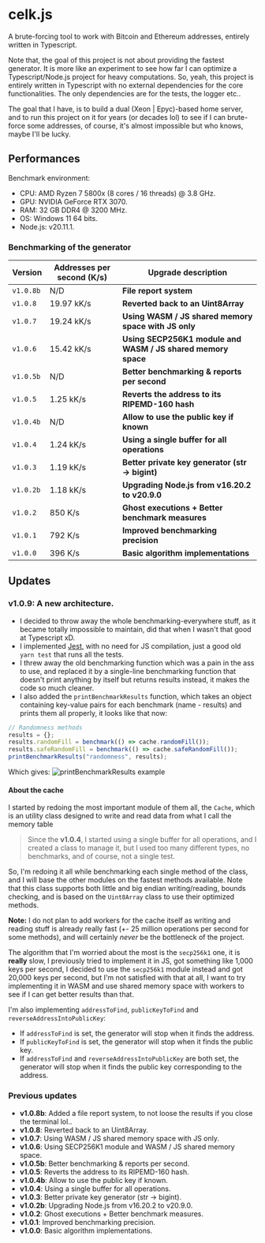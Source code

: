 # celk.js
A brute-forcing tool to work with Bitcoin and Ethereum addresses, entirely written in Typescript.

Note that, the goal of this project is not about providing the fastest generator. It is more like
an experiment to see how far I can optimize a Typescript/Node.js project for heavy computations.
So, yeah, this project is entirely written in Typescript with no external dependencies for
the core functionalities. The only dependencies are for the tests, the logger etc..

The goal that I have, is to build a dual (Xeon | Epyc)-based home server, and to run this project on it for years
(or decades lol) to see if I can brute-force some addresses, of course, it's almost impossible
but who knows, maybe I'll be lucky.

Performances
------------
Benchmark environment:
- CPU: AMD Ryzen 7 5800x (8 cores / 16 threads) @ 3.8 GHz.
- GPU: NVIDIA GeForce RTX 3070.
- RAM: 32 GB DDR4 @ 3200 MHz.
- OS: Windows 11 64 bits.
- Node.js: v20.11.1.

### Benchmarking of the generator
| Version     | Addresses per second (K/s) | Upgrade description                                          |
|-------------|----------------------------|--------------------------------------------------------------|
| `v1.0.8b`   | N/D                        | **File report system**                                       |
| `v1.0.8`    | 19.97 kK/s                 | **Reverted back to an Uint8Array**                           |
| `v1.0.7`    | 19.24 kK/s                 | **Using WASM / JS shared memory space with JS only**         |
| `v1.0.6`    | 15.42 kK/s                 | **Using SECP256K1 module and WASM / JS shared memory space** |
| `v1.0.5b`   | N/D                        | **Better benchmarking & reports per second**                 |
| `v1.0.5`    | 1.25 kK/s                  | **Reverts the address to its RIPEMD-160 hash**               |
| `v1.0.4b`   | N/D                        | **Allow to use the public key if known**                     |
| `v1.0.4`    | 1.24 kK/s                  | **Using a single buffer for all operations**                 |
| `v1.0.3`    | 1.19 kK/s                  | **Better private key generator (str -> bigint)**             |
| `v1.0.2b`   | 1.18 kK/s                  | **Upgrading Node.js from v16.20.2 to v20.9.0**               |
| `v1.0.2`    | 850 K/s                    | **Ghost executions + Better benchmark measures**             |
| `v1.0.1`    | 792 K/s                    | **Improved benchmarking precision**                          |
| `v1.0.0`    | 396 K/s                    | **Basic algorithm implementations**                          |

Updates
-------
### v1.0.9: A new architecture.
- I decided to throw away the whole benchmarking-everywhere stuff, as it became totally impossible to maintain,
did that when I wasn't that good at Typescript xD.
- I implemented [Jest](https://jestjs.io/fr/), with no need for JS compilation, just a good old `yarn test` that runs all the tests.
- I threw away the old benchmarking function which was a pain in the ass to use, and replaced it by a single-line
benchmarking function that doesn't print anything by itself but returns results instead, it makes the code so much cleaner.
- I also added the `printBenchmarkResults` function, which takes an object containing key-value pairs for each benchmark
(name - results) and prints them all properly, it looks like that now:
```typescript
// Randomness methods
results = {};
results.randomFill = benchmark(() => cache.randomFill());
results.safeRandomFill = benchmark(() => cache.safeRandomFill());
printBenchmarkResults("randomness", results);
```
Which gives:
![printBenchmarkResults example](https://github.com/yoratoni/celk/blob/main/assets/printBenchmarkResult.png?raw=true)

#### About the cache
I started by redoing the most important module of them all, the `Cache`, which is an utility class designed
to write and read data from what I call the memory table

> Since the **v1.0.4**, I started using a single buffer for all operations, and I created a class to manage it,
> but I used too many different types, no benchmarks, and of course, not a single test.

So, I'm redoing it all while benchmarking each single method of the class,
and I will base the other modules on the fastest methods available. Note that this class supports
both little and big endian writing/reading, bounds checking, and is based on the `Uint8Array` class
to use their optimized methods.

**Note:** I do not plan to add workers for the cache itself as writing and reading stuff is already really fast
(+- 25 million operations per second for some methods), and will certainly *never* be the bottleneck of the project.

The algorithm that I'm worried about the most is the `secp256k1` one, it is **really** slow, I previously
tried to implement it in JS, got something like 1,000 keys per second, I decided to use the `secp256k1` module
instead and got 20,000 keys per second, but I'm not satisfied with that at all, I want to try implementing it
in WASM and use shared memory space with workers to see if I can get better results than that.

I'm also implementing `addressToFind`, `publicKeyToFind` and `reverseAddressIntoPublicKey`:
- If `addressToFind` is set, the generator will stop when it finds the address.
- If `publicKeyToFind` is set, the generator will stop when it finds the public key.
- If `addressToFind` and `reverseAddressIntoPublicKey` are both set, the generator will stop when it finds the public key
  corresponding to the address.

### Previous updates
- **v1.0.8b**: Added a file report system, to not loose the results if you close the terminal lol..
- **v1.0.8**: Reverted back to an Uint8Array.
- **v1.0.7**: Using WASM / JS shared memory space with JS only.
- **v1.0.6**: Using SECP256K1 module and WASM / JS shared memory space.
- **v1.0.5b**: Better benchmarking & reports per second.
- **v1.0.5**: Reverts the address to its RIPEMD-160 hash.
- **v1.0.4b**: Allow to use the public key if known.
- **v1.0.4**: Using a single buffer for all operations.
- **v1.0.3**: Better private key generator (str -> bigint).
- **v1.0.2b**: Upgrading Node.js from v16.20.2 to v20.9.0.
- **v1.0.2**: Ghost executions + Better benchmark measures.
- **v1.0.1**: Improved benchmarking precision.
- **v1.0.0**: Basic algorithm implementations.